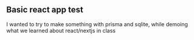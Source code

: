## Basic react app test

I wanted to try to make something with prisma and sqlite, while demoing what we learned about react/nextjs in class
